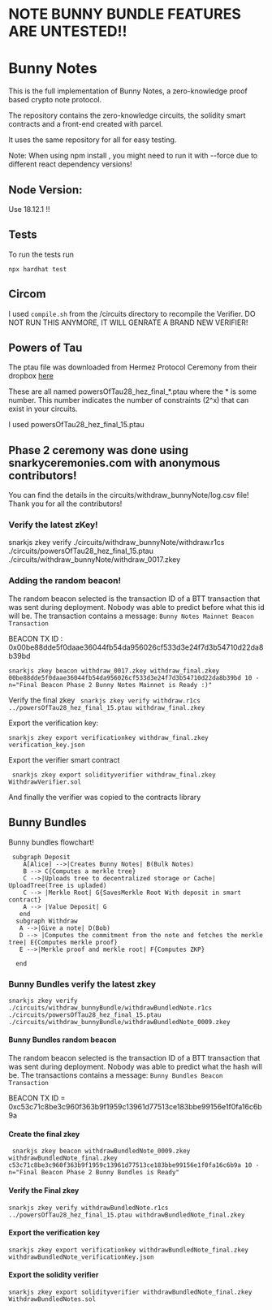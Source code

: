 # NOTE BUNNY BUNDLE FEATURES ARE UNTESTED!!

# Bunny Notes

This is the full implementation of Bunny Notes, a zero-knowledge proof based crypto note protocol.

The repository contains the zero-knowledge circuits, the solidity smart contracts and a front-end created with parcel.

It uses the same repository for all for easy testing. 

Note: When using npm install , you might need to run it with --force due to different react dependency versions!

## Node Version:
Use 18.12.1 !!

## Tests

To run the tests run 

   `npx hardhat test`

## Circom

I used `compile.sh` from the /circuits directory to recompile the Verifier. DO NOT RUN THIS ANYMORE, IT WILL GENRATE A BRAND NEW VERIFIER!
## Powers of Tau

The ptau file was downloaded from  Hermez Protocol Ceremony from their dropbox [here](https://www.dropbox.com/sh/mn47gnepqu88mzl/AACaJkBU7mmCq8uU8ml0-0fma?dl=0)

These are all named powersOfTau28_hez_final_*.ptau where the * is some number. This number indicates the number of constraints (2^x) that can exist in your circuits.

I used powersOfTau28_hez_final_15.ptau

## Phase 2 ceremony was done using snarkyceremonies.com with anonymous contributors!

You can find the details in the circuits/withdraw_bunnyNote/log.csv file!
Thank you for all the contributors!

### Verify the latest zKey!

snarkjs zkey verify ./circuits/withdraw_bunnyNote/withdraw.r1cs ./circuits/powersOfTau28_hez_final_15.ptau ./circuits/withdraw_bunnyNote/withdraw_0017.zkey 

### Adding the random beacon!

The random beacon selected is the transaction ID of a BTT transaction that was sent during deployment. Nobody was able to predict before what this id will be. The transaction contains a message: `Bunny Notes Mainnet Beacon Transaction`

BEACON TX ID : 0x00be88dde5f0daae36044fb54da956026cf533d3e24f7d3b54710d22da8b39bd

` snarkjs zkey beacon withdraw_0017.zkey withdraw_final.zkey 00be88dde5f0daae36044fb54da956026cf533d3e24f7d3b54710d22da8b39bd 10 -n="Final Beacon Phase 2 Bunny Notes Mainnet is Ready :)" `

Verify the final zkey
` snarkjs zkey verify withdraw.r1cs ../powersOfTau28_hez_final_15.ptau withdraw_final.zkey`

Export the verification key: 

` snarkjs zkey export verificationkey withdraw_final.zkey verification_key.json `

Export the verifier smart contract

` snarkjs zkey export solidityverifier withdraw_final.zkey WithdrawVerifier.sol`

And finally the verifier was copied to the contracts library

## Bunny Bundles

Bunny bundles flowchart!

```flowchart LR
 subgraph Deposit
    A[Alice] -->|Creates Bunny Notes| B(Bulk Notes)
    B --> C{Computes a merkle tree}
    C -->|Uploads tree to decentralized storage or Cache| UploadTree(Tree is upladed) 
    C --> |Merkle Root| G{SavesMerkle Root With deposit in smart contract}
    A --> |Value Deposit| G
   end 
  subgraph Withdraw
   A -->|Give a note| D(Bob)
   D --> |Computes the commitment from the note and fetches the merkle tree| E{Computes merkle proof}
   E -->|Merkle proof and merkle root| F{Computes ZKP}

  end
```

### Bunny Bundles verify the latest zkey

` snarkjs zkey verify ./circuits/withdraw_bunnyBundle/withdrawBundledNote.r1cs ./circuits/powersOfTau28_hez_final_15.ptau ./circuits/withdraw_bunnyBundle/withdrawBundledNote_0009.zkey `

#### Bunny Bundles random beacon
The random beacon selected is the transaction ID of a BTT transaction that was sent during deployment. Nobody was able to predict what the hash will be. The transactions contains a message: `Bunny Bundles Beacon Transaction`

BEACON TX ID = 0xc53c71c8be3c960f363b9f1959c13961d77513ce183bbe99156e1f0fa16c6b9a

#### Create the final zkey
` snarkjs zkey beacon withdrawBundledNote_0009.zkey withdrawBundledNote_final.zkey c53c71c8be3c960f363b9f1959c13961d77513ce183bbe99156e1f0fa16c6b9a 10 -n="Final Beacon Phase 2 Bunny Bundles is Ready"`

#### Verify the Final zkey
` snarkjs zkey verify withdrawBundledNote.r1cs ../powersOfTau28_hez_final_15.ptau withdrawBundledNote_final.zkey `

#### Export the verification key
`snarkjs zkey export verificationkey withdrawBundledNote_final.zkey withdrawBundledNote_verificationKey.json`

#### Export the solidity verifier
`snarkjs zkey export solidityverifier withdrawBundledNote_final.zkey WithdrawBundledNotes.sol`